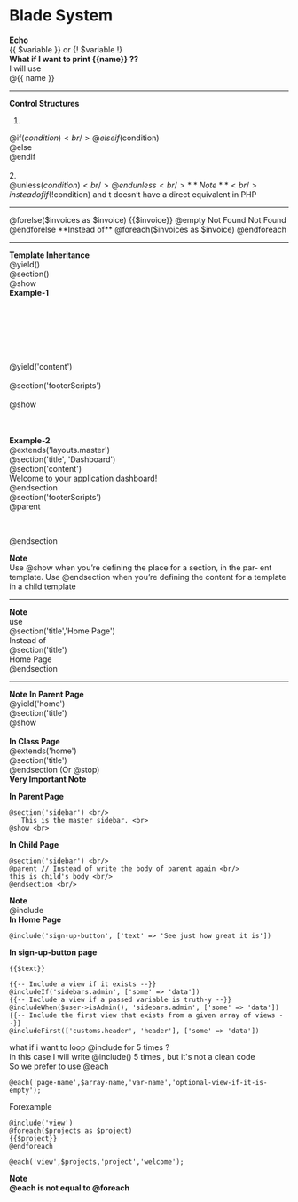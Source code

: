 # Blade System

**Echo** <br/>
{{ $variable }} or {! $variable !} <br/>
**What if I want to print {{name}} ??** <br/>
I will use <br/>
@{{ name }} <br/>
__________________
**Control Structures**
1. <br/>
@if($condition) <br/>
@elseif($condition) <br/>
@else <br/>
@endif <br/>
<br/>
2. <br/>
@unless($condition) <br/>
@endunless <br/>
**Note** <br/>
instead of if(!$condition) and t doesn’t have a direct equivalent in
PHP <br/>
_________________
@forelse($invoices as $invoice)
    {{$invoice}}
@empty
    Not Found
    Not Found
@endforelse
**Instead of**
@foreach($invoices as $invoice)
@endforeach
_________
**Template Inheritance** <br/>
@yield() <br/>
@section() <br/>
@show <br/>
**Example-1** <br/>
<html> <br/>
 <head> <br/>
 <title>My Site | @yield('title', 'Home Page')</title> <br/>
 </head> <br/>
 <body> <br/>
 <div class="container"> <br/>
 @yield('content') <br/>
 </div> <br/>
 @section('footerScripts') <br/>
 <script src="app.js"></script> <br/>
 @show <br/>
 </body> <br/>
</html> <br/>

**Example-2** <br/>
@extends('layouts.master')<br/>
@section('title', 'Dashboard')<br/>
@section('content')<br/>
 Welcome to your application dashboard!<br/>
@endsection<br/>
@section('footerScripts')<br/>
 @parent<br/>
 <script src="dashboard.js"></script><br/>
@endsection<br/>

**Note** <br>
Use @show when you’re defining the place for a section, in the par‐
ent template. Use @endsection when you’re defining the content
for a template in a child template 
_____________________
**Note** <br/>
use <br/>
@section('title','Home Page') <br/>
Instead of <br/>
@section('title') <br/>
Home Page <br/>
@endsection <br/>
_____________________
**Note**
**In Parent Page** <br/>
@yield('home') <br/>
@section('title') <br/>
@show <br/>
<br/>
**In Class Page** <br/>
@extends('home') <br/>
@section('title') <br/>
@endsection (Or @stop) <br/>
**Very Important Note** <br/>

**In Parent Page** <br/>
```
@section('sidebar') <br/>
   This is the master sidebar. <br>
@show <br>
```
**In Child Page**<br/>
```
@section('sidebar') <br/>
@parent // Instead of write the body of parent again <br/>
this is child's body <br/>
@endsection <br/>
```
**Note** <br/>
@include <br/>
**In Home Page**
```
@include('sign-up-button', ['text' => 'See just how great it is'])

```
**In sign-up-button page**
```
{{$text}}
```
```
{{-- Include a view if it exists --}}
@includeIf('sidebars.admin', ['some' => 'data'])
{{-- Include a view if a passed variable is truth-y --}}
@includeWhen($user->isAdmin(), 'sidebars.admin', ['some' => 'data'])
{{-- Include the first view that exists from a given array of views --}}
@includeFirst(['customs.header', 'header'], ['some' => 'data'])

```
what if i want to loop @include for 5 times ? <br/>
in this case I will write @include() 5 times , but it's not a clean code <br/> 
So we prefer to use @each
```
@each('page-name',$array-name,'var-name','optional-view-if-it-is-empty');
```
Forexample
```
@include('view')
@foreach($projects as $project)
{{$project}}
@endforeach
```
```
@each('view',$projects,'project','welcome');
```
**Note  <br/> @each is not equal to @foreach**

